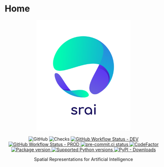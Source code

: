 # Home

<p align="center">
  <img width="300" src="assets/logos/srai-logo-transparent.png">
</p>

<p align="center">
    <img alt="GitHub" src="https://img.shields.io/github/license/srai-lab/srai">
    <img src="https://img.shields.io/github/checks-status/srai-lab/srai/main" alt="Checks">
    <a href="https://github.com/srai-lab/srai/actions/workflows/ci-dev.yml" target="_blank">
        <img alt="GitHub Workflow Status - DEV" src="https://img.shields.io/github/actions/workflow/status/srai-lab/srai/ci-dev.yml?label=build-dev">
    </a>
    <a href="https://github.com/srai-lab/srai/actions/workflows/ci-prod.yml" target="_blank">
        <img alt="GitHub Workflow Status - PROD" src="https://img.shields.io/github/actions/workflow/status/srai-lab/srai/ci-prod.yml?label=build-prod">
    </a>
    <a href="https://results.pre-commit.ci/latest/github/srai-lab/srai/main" target="_blank">
        <img src="https://results.pre-commit.ci/badge/github/srai-lab/srai/main.svg" alt="pre-commit.ci status">
    </a>
    <a href="https://www.codefactor.io/repository/github/srai-lab/srai"><img src="https://www.codefactor.io/repository/github/srai-lab/srai/badge" alt="CodeFactor" /></a>
    <a href="https://pypi.org/project/srai" target="_blank">
        <img src="https://img.shields.io/pypi/v/srai?color=%2334D058&label=pypi%20package" alt="Package version">
    </a>
    <a href="https://pypi.org/project/srai" target="_blank">
        <img src="https://img.shields.io/pypi/pyversions/srai.svg?color=%2334D058" alt="Supported Python versions">
    </a>
    <a href="https://pypi.org/project/srai" target="_blank">
        <img alt="PyPI - Downloads" src="https://img.shields.io/pypi/dm/srai">
    </a>
</p>

<!-- <p align="center">
    <em>srai is a Python module integrating many geo-related algorithms in a single package with unified API. It aims to provide simple and efficient solutions to geospatial problems that are accessible to everybody and reusable in various contexts where geospatial data can be used.</em>
</p> -->

<p align="center">
Spatial Representations for Artificial Intelligence
</p>
